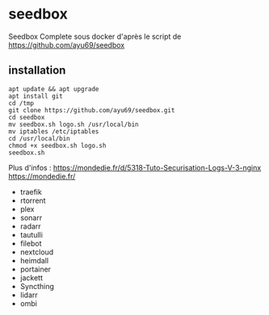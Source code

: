 
# seedbox
Seedbox Complete sous docker d'après le script de https://github.com/ayu69/seedbox


## installation

    apt update && apt upgrade
    apt install git
    cd /tmp
    git clone https://github.com/ayu69/seedbox.git
    cd seedbox
    mv seedbox.sh logo.sh /usr/local/bin
    mv iptables /etc/iptables
    cd /usr/local/bin
    chmod +x seedbox.sh logo.sh
    seedbox.sh


Plus d'infos :
https://mondedie.fr/d/5318-Tuto-Securisation-Logs-V-3-nginx
https://mondedie.fr/



 - traefik
 - rtorrent
 - plex
 - sonarr
 - radarr
 - tautulli
 - filebot
 - nextcloud
 - heimdall
 - portainer
 - jackett
 - Syncthing
 - lidarr
 - ombi
